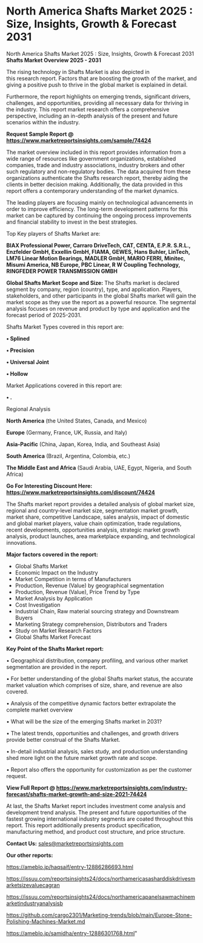 # North America Shafts Market 2025 : Size, Insights, Growth & Forecast 2031
North America Shafts Market 2025 : Size, Insights, Growth & Forecast 2031
<Strong> Shafts Market Overview 2025 - 2031</strong>

The rising technology in Shafts Market is also depicted in this research report. Factors that are boosting the growth of the market, and giving a positive push to thrive in the global market is explained in detail.

Furthermore, the report highlights on emerging trends, significant drivers, challenges, and opportunities, providing all necessary data for thriving in the industry. This report market research offers a comprehensive perspective, including an in-depth analysis of the present and future scenarios within the industry.

<strong>Request Sample Report @ <a href=https://www.marketreportsinsights.com/sample/74424>https://www.marketreportsinsights.com/sample/74424</a></strong>

The market overview included in this report provides information from a wide range of resources like government organizations, established companies, trade and industry associations, industry brokers and other such regulatory and non-regulatory bodies. The data acquired from these organizations authenticate the Shafts research report, thereby aiding the clients in better decision making. Additionally, the data provided in this report offers a contemporary understanding of the market dynamics.

The leading players are focusing mainly on technological advancements in order to improve efficiency. The long-term development patterns for this market can be captured by continuing the ongoing process improvements and financial stability to invest in the best strategies.

Top Key players of Shafts Market are:

<strong>BIAX Professional Power, Carraro DriveTech, CAT, CENTA, E.P.R. S.R.L., Enzfelder GmbH, Exxellin GmbH, FIAMA, GEWES, Hans Buhler, LinTech, LM76 Linear Motion Bearings, MADLER GmbH, MARIO FERRI, Minitec, Misumi America, NB Europe, PBC Linear, R W Coupling Technology, RINGFEDER POWER TRANSMISSION GMBH</strong>

<strong><b>Global Shafts Market Scope and Size:</b></strong>
The Shafts market is declared segment by company, region (country), type, and application. Players, stakeholders, and other participants in the global Shafts market will gain the market scope as they use the report as a powerful resource. The segmental analysis focuses on revenue and product by type and application and the forecast period of 2025-2031.

Shafts Market Types covered in this report are:

<strong>• Splined

• Precision

• Universal Joint

• Hollow</strong>

Market Applications covered in this report are:

<strong>• .</strong> 

Regional Analysis

<strong>North America</strong> (the United States, Canada, and Mexico)

<strong>Europe</strong> (Germany, France, UK, Russia, and Italy)

<strong>Asia-Pacific</strong> (China, Japan, Korea, India, and Southeast Asia)

<strong>South America</strong> (Brazil, Argentina, Colombia, etc.)

<strong>The Middle East and Africa</strong> (Saudi Arabia, UAE, Egypt, Nigeria, and South Africa)

<strong>Go For Interesting Discount Here: <a href=https://www.marketreportsinsights.com/discount/74424>https://www.marketreportsinsights.com/discount/74424</a></strong>

The Shafts market report provides a detailed analysis of global market size, regional and country-level market size, segmentation market growth, market share, competitive Landscape, sales analysis, impact of domestic and global market players, value chain optimization, trade regulations, recent developments, opportunities analysis, strategic market growth analysis, product launches, area marketplace expanding, and technological innovations.

<strong><b>Major factors covered in the report:</b></strong>
<ul>
  <li>Global Shafts Market </li>
  <li>Economic Impact on the Industry</li>
  <li>Market Competition in terms of Manufacturers</li>
  <li>Production, Revenue (Value) by geographical segmentation</li>
  <li>Production, Revenue (Value), Price Trend by Type</li>
  <li>Market Analysis by Application</li>
  <li>Cost Investigation</li>
  <li>Industrial Chain, Raw material sourcing strategy and Downstream Buyers</li>
  <li>Marketing Strategy comprehension, Distributors and Traders</li>
  <li>Study on Market Research Factors</li>
  <li>Global Shafts Market Forecast</li>
</ul>

<strong><b>Key Point of the Shafts Market report:</b></strong>

• Geographical distribution, company profiling, and various other market segmentation are provided in the report.

• For better understanding of the global Shafts market status, the accurate market valuation which comprises of size, share, and revenue are also covered.

• Analysis of the competitive dynamic factors better extrapolate the complete market overview

• What will be the size of the emerging Shafts market in 2031?

• The latest trends, opportunities and challenges, and growth drivers provide better construal of the Shafts Market.

• In-detail industrial analysis, sales study, and production understanding shed more light on the future market growth rate and scope.

• Report also offers the opportunity for customization as per the customer request.

<strong><b>View Full Report @ <a href=https://www.marketreportsinsights.com/industry-forecast/shafts-market-growth-and-size-2021-74424>https://www.marketreportsinsights.com/industry-forecast/shafts-market-growth-and-size-2021-74424</a></b></strong>


At last, the Shafts Market report includes investment come analysis and development trend analysis. The present and future opportunities of the fastest growing international industry segments are coated throughout this report. This report additionally presents product specification, manufacturing method, and product cost structure, and price structure.

<strong>Contact Us:</strong>
sales@marketreportsinsights.com

<strong>Our other reports:</strong>

<a href=https://ameblo.jp/haqsaif/entry-12886286693.html>https://ameblo.jp/haqsaif/entry-12886286693.html</a>

<a href=https://issuu.com/reportsinsights24/docs/northamericasasharddiskdrivesmarketsizevaluecagran>https://issuu.com/reportsinsights24/docs/northamericasasharddiskdrivesmarketsizevaluecagran</a>

<a href=https://issuu.com/reportsinsights24/docs/northamericapanelsawmachinemarketindustryanalysisb>https://issuu.com/reportsinsights24/docs/northamericapanelsawmachinemarketindustryanalysisb</a>

<a href=https://github.com/cargo2301/Marketing-trends/blob/main/Europe-Stone-Polishing-Machines-Market.md>https://github.com/cargo2301/Marketing-trends/blob/main/Europe-Stone-Polishing-Machines-Market.md</a>

<a href=https://ameblo.jp/samidha/entry-12886301768.html>https://ameblo.jp/samidha/entry-12886301768.html</a>"
